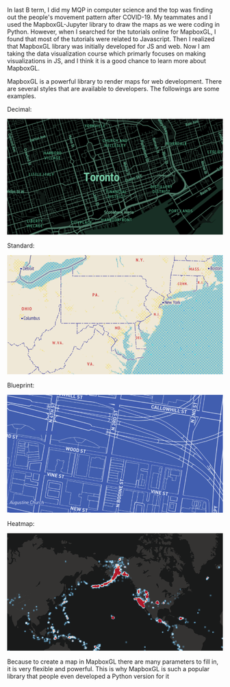 In last B term, I did my MQP in computer science and the top was finding out the people's movement pattern after COVID-19. 
My teammates and I used the MapboxGL-Jupyter library to draw the maps as we were coding in Python.
However, when I searched for the tutorials online for MapboxGL, I found that most of
the tutorials were related to Javascript. Then I realized that MapboxGL library was
initially developed for JS and web. Now I am taking the data visualization course which
primarly focuses on making visualizations in JS, and I think it is a good chance to learn
more about MapboxGL.

MapboxGL is a powerful library to render maps for web development. There are several
styles that are available to developers. The followings are some examples.

Decimal:

![](images/decimal.png)

Standard:

![](images/standard.png)

Blueprint:

![](images/blueprint.png)

Heatmap:

![](images/heat.png)

Because to create a map in MapboxGL there are many parameters to fill in, it is very
flexible and powerful. This is why MapboxGL is such a popular library that people even
developed a Python version for it
